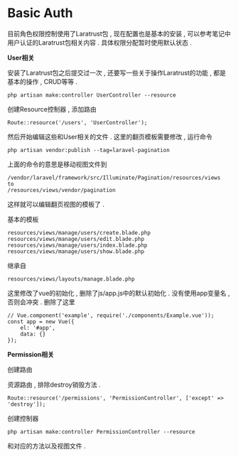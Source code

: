 # Basic Auth

目前角色权限控制使用了Laratrust包 , 现在配置也是基本的安装 , 可以参考笔记中用户认证的Laratrust包相关内容 . 具体权限分配暂时使用默认状态 .

**User相关**

安装了Laratrust包之后提交过一次 , 还要写一些关于操作Laratrust的功能 , 都是基本的操作 , CRUD等等 .

```
php artisan make:controller UserController --resource
```

创建Resource控制器 , 添加路由

```
Route::resource('/users', 'UserController');
```

然后开始编辑这些和User相关的文件 . 这里的翻页模板需要修改 , 运行命令

```
php artisan vendor:publish --tag=laravel-pagination
```

上面的命令的意思是移动视图文件到

```
/vendor/laravel/framework/src/Illuminate/Pagination/resources/views
to
/resources/views/vendor/pagination
```

这样就可以编辑翻页视图的模板了 .

基本的模板

```
resources/views/manage/users/create.blade.php
resources/views/manage/users/edit.blade.php
resources/views/manage/users/index.blade.php
resources/views/manage/users/show.blade.php
```

继承自

```
resources/views/layouts/manage.blade.php
```

这里修改了vue的初始化 , 删除了js/app.js中的默认初始化 . 没有使用app变量名 , 否则会冲突 . 删除了这里

```
// Vue.component('example', require('./components/Example.vue'));
const app = new Vue({
    el: '#app',
    data: {}
});
```

**Permission相关**

创建路由

资源路由 , 排除destroy销毁方法 .

```
Route::resource('/permissions', 'PermissionController', ['except' => 'destroy']);
```

创建控制器

```
php artisan make:controller PermissionController --resource
```

和对应的方法以及视图文件 . 

